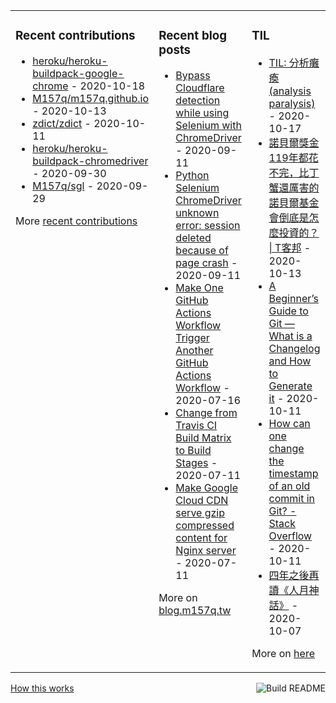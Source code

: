 <table><tr><td valign="top">

### Recent contributions
<!-- recent_contributions starts -->
* [heroku/heroku-buildpack-google-chrome](https://github.com/heroku/heroku-buildpack-google-chrome) - 2020-10-18
* [M157q/m157q.github.io](https://github.com/M157q/m157q.github.io) - 2020-10-13
* [zdict/zdict](https://github.com/zdict/zdict) - 2020-10-11
* [heroku/heroku-buildpack-chromedriver](https://github.com/heroku/heroku-buildpack-chromedriver) - 2020-09-30
* [M157q/sgl](https://github.com/M157q/sgl) - 2020-09-29
<!-- recent_contributions ends -->
More [recent contributions](https://github.com/M157q/M157q/blob/main/recent_contributions.md)
</td><td valign="top">

### Recent blog posts
<!-- blog starts -->
* [Bypass Cloudflare detection while using Selenium with ChromeDriver](https://blog.m157q.tw/posts/2020/09/11/bypass-cloudflare-detection-while-using-selenium-with-chromedriver/) - 2020-09-11
* [Python Selenium ChromeDriver unknown error: session deleted because of page crash](https://blog.m157q.tw/posts/2020/09/11/python-selenium-chromedriver-unknown-error-session-deleted-because-of-page-crash/) - 2020-09-11
* [Make One GitHub Actions Workflow Trigger Another GitHub Actions Workflow](https://blog.m157q.tw/posts/2020/07/16/make-one-github-actions-workflow-trigger-another-github-actions-workflow/) - 2020-07-16
* [Change from Travis CI Build Matrix to Build Stages](https://blog.m157q.tw/posts/2020/07/11/change-from-travis-ci-build-matrix-to-build-stages/) - 2020-07-11
* [Make Google Cloud CDN serve gzip compressed content for Nginx server](https://blog.m157q.tw/posts/2020/07/11/make-google-cloud-cdn-serve-gzip-compressed-content-for-nginx-server/) - 2020-07-11
<!-- blog ends -->
More on [blog.m157q.tw](https://blog.m157q.tw/)
</td><td valign="top">

### TIL
<!-- tils starts -->
* [TIL: 分析癱瘓 (analysis paralysis)](https://github.com/M157q/m157q.github.io/issues/1215) - 2020-10-17
* [諾貝爾獎金119年都花不完，比丁蟹還厲害的諾貝爾基金會倒底是怎麼投資的？ | T客邦](https://github.com/M157q/m157q.github.io/issues/1214) - 2020-10-13
* [A Beginner’s Guide to Git — What is a Changelog and How to Generate it](https://github.com/M157q/m157q.github.io/issues/1213) - 2020-10-11
* [How can one change the timestamp of an old commit in Git? - Stack Overflow](https://github.com/M157q/m157q.github.io/issues/1212) - 2020-10-11
* [四年之後再讀《人月神話》](https://github.com/M157q/m157q.github.io/issues/1211) - 2020-10-07
<!-- tils ends -->
More on [here](https://github.com/M157q/m157q.github.io/issues?q=is%3Aissue+is%3Aopen+sort%3Aupdated-desc)
</td></tr></table>

<a href="https://github.com/M157q/M157q/actions"><img src="https://github.com/M157q/M157q/workflows/Build%20README/badge.svg" align="right" alt="Build README"></a> <a href="https://simonwillison.net/2020/Jul/10/self-updating-profile-readme/">How this works</a>
